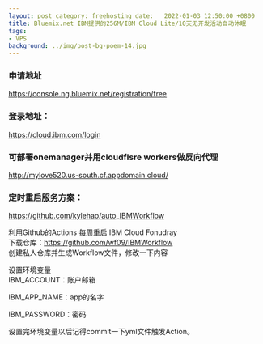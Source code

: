 ```yaml
---
layout: post category: freehosting date:   2022-01-03 12:50:00 +0800
title: Bluemix.net IBM提供的256M/IBM Cloud Lite/10天无开发活动自动休眠
tags:
- VPS
background: ../img/post-bg-poem-14.jpg
---
```


### 申请地址
https://console.ng.bluemix.net/registration/free

### 登录地址：
https://cloud.ibm.com/login

### 可部署onemanager并用cloudflsre workers做反向代理
http://mylove520.us-south.cf.appdomain.cloud/

### 定时重启服务方案：
https://github.com/kylehao/auto_IBMWorkflow

利用Github的Actions 每周重启 IBM Cloud Fonudray<br>
下载仓库：https://github.com/wf09/IBMWorkflow<br>
创建私人仓库并生成Workflow文件，修改一下内容<br>


设置环境变量<br>
IBM_ACCOUNT：账户邮箱<br>

IBM_APP_NAME：app的名字<br>

IBM_PASSWORD：密码<br>

设置完环境变量以后记得commit一下yml文件触发Action。<br>